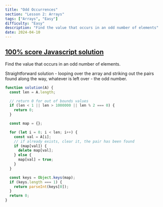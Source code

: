 ```yaml
---
title: "Odd Occurrences"
section: "Lesson 2: Arrays"
tags: ["Arrays", "Easy"]
difficulty: "Easy"
description: "Find the value that occurs in an odd number of elements"
date: 2024-04-10
---
```


## [100% score Javascript solution](https://app.codility.com/demo/results/training4H557K-94B/)

Find the value that occurs in an odd number of elements.

Straightforward solution - looping over the array and striking out the pairs found along the way, whatever is left over - the odd number.

```javascript
function solution(A) {
  const len = A.length;

  // return 0 for out of bounds values
  if (len < 1 || len > 1000000 || len % 2 === 0) {
    return 0;
  }

  const map = {};

  for (let i = 0; i < len; i++) {
    const val = A[i];
    // if already exists, clear it, the pair has been found
    if (map[val]) {
      delete map[val];
    } else {
      map[val] = true;
    }
  }

  const keys = Object.keys(map);
  if (keys.length === 1) {
    return parseInt(keys[0]);
  }
  return 0;
}
```
